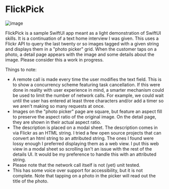 # FlickPick

![image](https://github.com/weitzel926/FlickPic/assets/3514194/75e50148-9611-4d0f-a40c-67cb516cc0c2)

FlickPick is a sample SwiftUI app meant as a light demonstration of SwiftUI skills.  It is a continuation of a text home interview I was given.  This uses a Flickr API to query the last twenty or so images tagged with a given string and displays them in a "photo picker" grid.  When the customer taps on a photo, a detail page appears with the image and some details about the image.  Please consider this a work in progress. 

Things to note:

- A remote call is made every time the user modifies the text field.  This is to show a concurrency scheme featuring task cancellation.  If this were done in reality with user experience in mind, a smarter mechanism could be used to limit the number of network calls.  For example, we could wait until the user has entered at least three characters and/or add a timer so we aren't making so many requests at once.
- Images on the "photo picker" page are square, but feature an aspect fill to preserve the aspect ratio of the original image.  On the detail page, they are shown in their actual aspect ratio.
- The description is placed on a modal sheet.  The description comes in via Flickr as an HTML string.  I tried a few open source projects that can convert an html string to an attributed string.  The ones I found were lossy enough I preferred displaying them as a web view.  I put this web view in a modal sheet so scrolling isn't an issue with the rest of the details UI.  It would be my preference to handle this with an attributed string.
- Please note that the network call itself is not (yet) unit tested.
- This has some voice over support for accessibility, but it is not complete.  Note that tapping on a photo in the picker will read out the title of the photo. 

